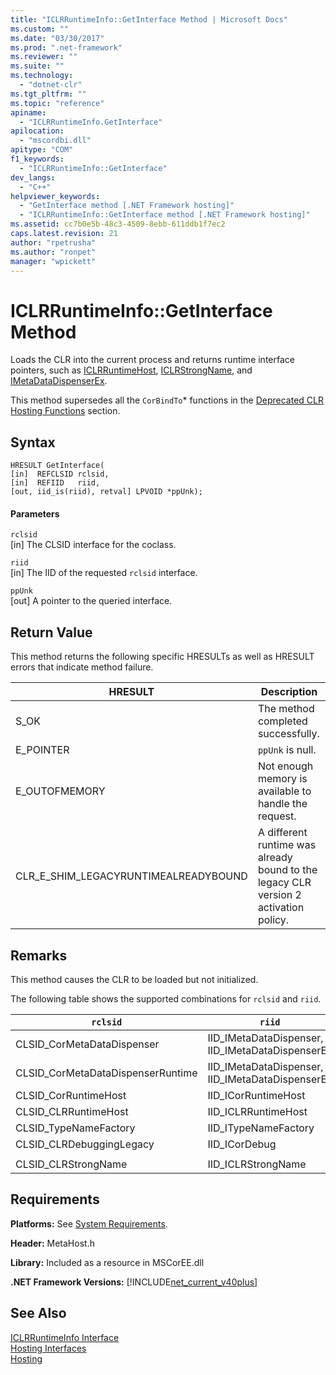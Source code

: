 ```yaml
---
title: "ICLRRuntimeInfo::GetInterface Method | Microsoft Docs"
ms.custom: ""
ms.date: "03/30/2017"
ms.prod: ".net-framework"
ms.reviewer: ""
ms.suite: ""
ms.technology: 
  - "dotnet-clr"
ms.tgt_pltfrm: ""
ms.topic: "reference"
apiname: 
  - "ICLRRuntimeInfo.GetInterface"
apilocation: 
  - "mscordbi.dll"
apitype: "COM"
f1_keywords: 
  - "ICLRRuntimeInfo::GetInterface"
dev_langs: 
  - "C++"
helpviewer_keywords: 
  - "GetInterface method [.NET Framework hosting]"
  - "ICLRRuntimeInfo::GetInterface method [.NET Framework hosting]"
ms.assetid: cc7b0e5b-48c3-4509-8ebb-611ddb1f7ec2
caps.latest.revision: 21
author: "rpetrusha"
ms.author: "ronpet"
manager: "wpickett"
---
```

# ICLRRuntimeInfo::GetInterface Method
Loads the CLR into the current process and returns runtime interface pointers, such as [ICLRRuntimeHost](../../../../docs/framework/unmanaged-api/hosting/iclrruntimehost-interface.md), [ICLRStrongName](../../../../docs/framework/unmanaged-api/hosting/iclrstrongname-interface.md), and [IMetaDataDispenserEx](../../../../docs/framework/unmanaged-api/metadata/imetadatadispenser-interface.md).  
  
 This method supersedes all the `CorBindTo`* functions in the [Deprecated CLR Hosting Functions](../../../../docs/framework/unmanaged-api/hosting/deprecated-clr-hosting-functions.md) section.  
  
## Syntax  
  
```  
HRESULT GetInterface(  
[in]  REFCLSID rclsid,  
[in]  REFIID   riid,  
[out, iid_is(riid), retval] LPVOID *ppUnk);  
```  
  
#### Parameters  
 `rclsid`  
 [in] The CLSID interface for the coclass.  
  
 `riid`  
 [in] The IID of the requested `rclsid` interface.  
  
 `ppUnk`  
 [out] A pointer to the queried interface.  
  
## Return Value  
 This method returns the following specific HRESULTs as well as HRESULT errors that indicate method failure.  
  
|HRESULT|Description|  
|-------------|-----------------|  
|S_OK|The method completed successfully.|  
|E_POINTER|`ppUnk` is null.|  
|E_OUTOFMEMORY|Not enough memory is available to handle the request.|  
|CLR_E_SHIM_LEGACYRUNTIMEALREADYBOUND|A different runtime was already bound to the legacy CLR version 2 activation policy.|  
  
## Remarks  
 This method causes the CLR to be loaded but not initialized.  
  
 The following table shows the supported combinations for `rclsid` and `riid`.  
  
|`rclsid`|`riid`|  
|--------------|------------|  
|CLSID_CorMetaDataDispenser|IID_IMetaDataDispenser, IID_IMetaDataDispenserEx|  
|CLSID_CorMetaDataDispenserRuntime|IID_IMetaDataDispenser, IID_IMetaDataDispenserEx|  
|CLSID_CorRuntimeHost|IID_ICorRuntimeHost|  
|CLSID_CLRRuntimeHost|IID_ICLRRuntimeHost|  
|CLSID_TypeNameFactory|IID_ITypeNameFactory|  
|CLSID_CLRDebuggingLegacy|IID_ICorDebug|  
|||  
|CLSID_CLRStrongName|IID_ICLRStrongName|  
  
## Requirements  
 **Platforms:** See [System Requirements](../../../../docs/framework/get-started/system-requirements.md).  
  
 **Header:** MetaHost.h  
  
 **Library:** Included as a resource in MSCorEE.dll  
  
 **.NET Framework Versions:** [!INCLUDE[net_current_v40plus](../../../../includes/net-current-v40plus-md.md)]  
  
## See Also  
 [ICLRRuntimeInfo Interface](../../../../docs/framework/unmanaged-api/hosting/iclrruntimeinfo-interface.md)   
 [Hosting Interfaces](../../../../docs/framework/unmanaged-api/hosting/hosting-interfaces.md)   
 [Hosting](../../../../docs/framework/unmanaged-api/hosting/index.md)